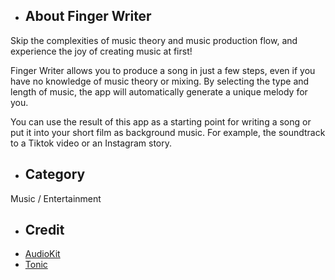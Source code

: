 * ## About Finger Writer

Skip the complexities of music theory and music production flow, and experience the joy of creating music at first!

Finger Writer allows you to produce a song in just a few steps, even if you have no knowledge of music theory or mixing. By selecting the type and length of music, the app will automatically generate a unique melody for you.

You can use the result of this app as a starting point for writing a song or put it into your short film as background music. For example, the soundtrack to a Tiktok video or an Instagram story.


* ## Category
Music / Entertainment


* ## Credit
* [AudioKit](https://github.com/AudioKit/AudioKit)
* [Tonic](https://github.com/AudioKit/Tonic)

